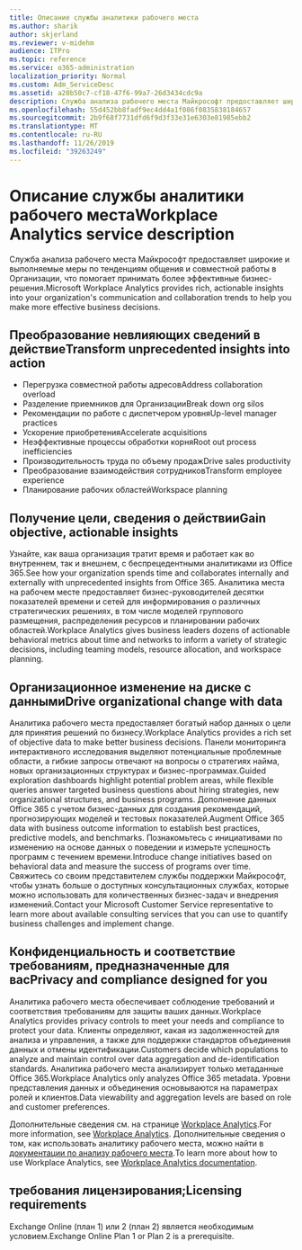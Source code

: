 ```yaml
---
title: Описание службы аналитики рабочего места
ms.author: sharik
author: skjerland
ms.reviewer: v-midehm
audience: ITPro
ms.topic: reference
ms.service: o365-administration
localization_priority: Normal
ms.custom: Adm_ServiceDesc
ms.assetid: a20b50c7-cf18-47f6-99a7-26d3434cdc9a
description: Служба анализа рабочего места Майкрософт предоставляет широкие и выполняемые меры по тенденциям общения и совместной работы в Организации, что помогает принимать более эффективные бизнес-решения.
ms.openlocfilehash: 55d452bb8fadf9ec4dd4a1f086f0835838184657
ms.sourcegitcommit: 2b9f68f7731dfd6f9d3f33e31e6303e81985ebb2
ms.translationtype: MT
ms.contentlocale: ru-RU
ms.lasthandoff: 11/26/2019
ms.locfileid: "39263249"
---
```

# <a name="workplace-analytics-service-description"></a><span data-ttu-id="547f8-103">Описание службы аналитики рабочего места</span><span class="sxs-lookup"><span data-stu-id="547f8-103">Workplace Analytics service description</span></span>

<span data-ttu-id="547f8-104">Служба анализа рабочего места Майкрософт предоставляет широкие и выполняемые меры по тенденциям общения и совместной работы в Организации, что помогает принимать более эффективные бизнес-решения.</span><span class="sxs-lookup"><span data-stu-id="547f8-104">Microsoft Workplace Analytics provides rich, actionable insights into your organization's communication and collaboration trends to help you make more effective business decisions.</span></span>

## <a name="transform-unprecedented-insights-into-action"></a><span data-ttu-id="547f8-105">Преобразование невлияющих сведений в действие</span><span class="sxs-lookup"><span data-stu-id="547f8-105">Transform unprecedented insights into action</span></span>

* <span data-ttu-id="547f8-106">Перегрузка совместной работы адресов</span><span class="sxs-lookup"><span data-stu-id="547f8-106">Address collaboration overload</span></span>
* <span data-ttu-id="547f8-107">Разделение приемников для Организации</span><span class="sxs-lookup"><span data-stu-id="547f8-107">Break down org silos</span></span>
* <span data-ttu-id="547f8-108">Рекомендации по работе с диспетчером уровня</span><span class="sxs-lookup"><span data-stu-id="547f8-108">Up-level manager practices</span></span>
* <span data-ttu-id="547f8-109">Ускорение приобретения</span><span class="sxs-lookup"><span data-stu-id="547f8-109">Accelerate acquisitions</span></span>
* <span data-ttu-id="547f8-110">Неэффективные процессы обработки корня</span><span class="sxs-lookup"><span data-stu-id="547f8-110">Root out process inefficiencies</span></span>
* <span data-ttu-id="547f8-111">Производительность труда по объему продаж</span><span class="sxs-lookup"><span data-stu-id="547f8-111">Drive sales productivity</span></span>
* <span data-ttu-id="547f8-112">Преобразование взаимодействия сотрудников</span><span class="sxs-lookup"><span data-stu-id="547f8-112">Transform employee experience</span></span>
* <span data-ttu-id="547f8-113">Планирование рабочих областей</span><span class="sxs-lookup"><span data-stu-id="547f8-113">Workspace planning</span></span>

## <a name="gain-objective-actionable-insights"></a><span data-ttu-id="547f8-114">Получение цели, сведения о действии</span><span class="sxs-lookup"><span data-stu-id="547f8-114">Gain objective, actionable insights</span></span>

<span data-ttu-id="547f8-115">Узнайте, как ваша организация тратит время и работает как во внутреннем, так и внешнем, с беспрецедентными аналитиками из Office 365.</span><span class="sxs-lookup"><span data-stu-id="547f8-115">See how your organization spends time and collaborates internally and externally with unprecedented insights from Office 365.</span></span> <span data-ttu-id="547f8-116">Аналитика места на рабочем месте предоставляет бизнес-руководителей десятки показателей времени и сетей для информирования о различных стратегических решениях, в том числе моделей группового размещения, распределения ресурсов и планировании рабочих областей.</span><span class="sxs-lookup"><span data-stu-id="547f8-116">Workplace Analytics gives business leaders dozens of actionable behavioral metrics about time and networks to inform a variety of strategic decisions, including teaming models, resource allocation, and workspace planning.</span></span>

## <a name="drive-organizational-change-with-data"></a><span data-ttu-id="547f8-117">Организационное изменение на диске с данными</span><span class="sxs-lookup"><span data-stu-id="547f8-117">Drive organizational change with data</span></span>

<span data-ttu-id="547f8-118">Аналитика рабочего места предоставляет богатый набор данных о цели для принятия решений по бизнесу.</span><span class="sxs-lookup"><span data-stu-id="547f8-118">Workplace Analytics provides a rich set of objective data to make better business decisions.</span></span> <span data-ttu-id="547f8-119">Панели мониторинга интерактивного исследования выделяют потенциальные проблемные области, а гибкие запросы отвечают на вопросы о стратегиях найма, новых организационных структурах и бизнес-программах.</span><span class="sxs-lookup"><span data-stu-id="547f8-119">Guided exploration dashboards highlight potential problem areas, while flexible queries answer targeted business questions about hiring strategies, new organizational structures, and business programs.</span></span> <span data-ttu-id="547f8-120">Дополнение данных Office 365 с учетом бизнес-данных для создания рекомендаций, прогнозирующих моделей и тестовых показателей.</span><span class="sxs-lookup"><span data-stu-id="547f8-120">Augment Office 365 data with business outcome information to establish best practices, predictive models, and benchmarks.</span></span> <span data-ttu-id="547f8-121">Познакомьтесь с инициативами по изменению на основе данных о поведении и измерьте успешность программ с течением времени.</span><span class="sxs-lookup"><span data-stu-id="547f8-121">Introduce change initiatives based on behavioral data and measure the success of programs over time.</span></span> <span data-ttu-id="547f8-122">Свяжитесь со своим представителем службы поддержки Майкрософт, чтобы узнать больше о доступных консультационных службах, которые можно использовать для количественных бизнес-задач и внедрения изменений.</span><span class="sxs-lookup"><span data-stu-id="547f8-122">Contact your Microsoft Customer Service representative to learn more about available consulting services that you can use to quantify business challenges and implement change.</span></span>

## <a name="privacy-and-compliance-designed-for-you"></a><span data-ttu-id="547f8-123">Конфиденциальность и соответствие требованиям, предназначенные для вас</span><span class="sxs-lookup"><span data-stu-id="547f8-123">Privacy and compliance designed for you</span></span>

<span data-ttu-id="547f8-124">Аналитика рабочего места обеспечивает соблюдение требований и соответствия требованиям для защиты ваших данных.</span><span class="sxs-lookup"><span data-stu-id="547f8-124">Workplace Analytics provides privacy controls to meet your needs and compliance to protect your data.</span></span> <span data-ttu-id="547f8-125">Клиенты определяют, какая из задолженностей для анализа и управления, а также для поддержки стандартов объединения данных и отмены идентификации.</span><span class="sxs-lookup"><span data-stu-id="547f8-125">Customers decide which populations to analyze and maintain control over data aggregation and de-identification standards.</span></span> <span data-ttu-id="547f8-126">Аналитика рабочего места анализирует только метаданные Office 365.</span><span class="sxs-lookup"><span data-stu-id="547f8-126">Workplace Analytics only analyzes Office 365 metadata.</span></span> <span data-ttu-id="547f8-127">Уровни представления данных и объединения основываются на параметрах ролей и клиентов.</span><span class="sxs-lookup"><span data-stu-id="547f8-127">Data viewability and aggregation levels are based on role and customer preferences.</span></span>

<span data-ttu-id="547f8-128">Дополнительные сведения см. на странице [Workplace Analytics](https://go.microsoft.com/fwlink/?linkid=852492).</span><span class="sxs-lookup"><span data-stu-id="547f8-128">For more information, see [Workplace Analytics](https://go.microsoft.com/fwlink/?linkid=852492).</span></span> <span data-ttu-id="547f8-129">Дополнительные сведения о том, как использовать аналитику рабочего места, можно найти в [документации по анализу рабочего места](https://docs.microsoft.com/workplace-analytics/).</span><span class="sxs-lookup"><span data-stu-id="547f8-129">To learn more about how to use Workplace Analytics, see [Workplace Analytics documentation](https://docs.microsoft.com/workplace-analytics/).</span></span>
  
## <a name="licensing-requirements"></a><span data-ttu-id="547f8-130">требования лицензирования;</span><span class="sxs-lookup"><span data-stu-id="547f8-130">Licensing requirements</span></span>

<span data-ttu-id="547f8-131">Exchange Online (план 1) или 2 (план 2) является необходимым условием.</span><span class="sxs-lookup"><span data-stu-id="547f8-131">Exchange Online Plan 1 or Plan 2 is a prerequisite.</span></span>
